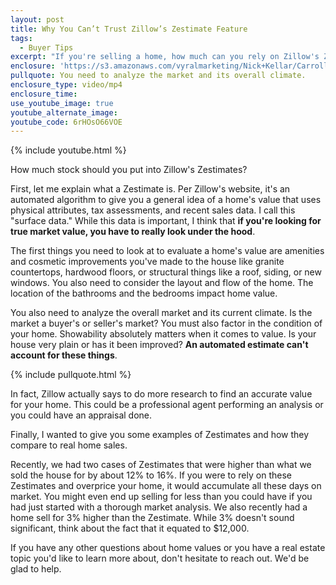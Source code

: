 ```yaml
---
layout: post
title: Why You Can’t Trust Zillow’s Zestimate Feature
tags:
  - Buyer Tips
excerpt: "If you're selling a home, how much can you rely on Zillow's Zestimates for home value? Not much. I'll explain exactly why today."
enclosure: 'https://s3.amazonaws.com/vyralmarketing/Nick+Kellar/CarrollCounty+Real+Estate+Zestimates.mp4'
pullquote: You need to analyze the market and its overall climate.
enclosure_type: video/mp4
enclosure_time:
use_youtube_image: true
youtube_alternate_image:
youtube_code: 6rHOsO66VOE
---
```



{% include youtube.html %}

How much stock should you put into Zillow's Zestimates?

First, let me explain what a Zestimate is. Per Zillow's website, it's an automated algorithm to give you a general idea of a home's value that uses physical attributes, tax assessments, and recent sales data. I call this "surface data." While this data is important, I think that **if you're looking for true market value, you have to really look under the hood**.

The first things you need to look at to evaluate a home's value are amenities and cosmetic improvements you've made to the house like granite countertops, hardwood floors, or structural things like a roof, siding, or new windows. You also need to consider the layout and flow of the home. The location of the bathrooms and the bedrooms impact home value.

You also need to analyze the overall market and its current climate. Is the market a buyer's or seller's market? You must also factor in the condition of your home. Showability absolutely matters when it comes to value. Is your house very plain or has it been improved? **An automated estimate can't account for these things**.

{% include pullquote.html %}

In fact, Zillow actually says to do more research to find an accurate value for your home. This could be a professional agent performing an analysis or you could have an appraisal done.&nbsp;

Finally, I wanted to give you some examples of Zestimates and how they compare to real home sales.&nbsp;

Recently, we had two cases of Zestimates that were higher than what we sold the house for by about 12% to 16%. If you were to rely on these Zestimates and overprice your home, it would accumulate all these days on market. You might even end up selling for less than you could have if you had just started with a thorough market analysis. We also recently had a home sell for 3% higher than the Zestimate. While 3% doesn't sound significant, think about the fact that it equated to $12,000.

If you have any other questions about home values or you have a real estate topic you'd like to learn more about, don't hesitate to reach out. We'd be glad to help.